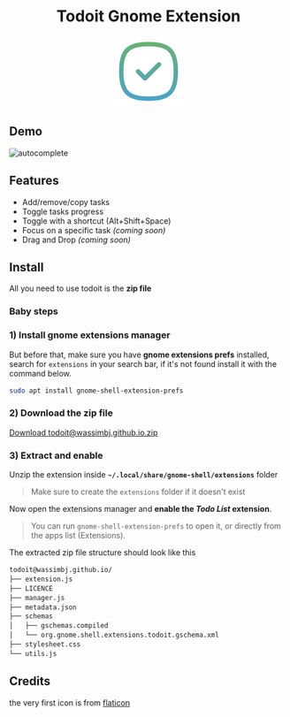 <h1 align="center"> Todoit Gnome Extension </h1>

<div align="center"><img src="static/tick.png"></div>

## Demo

![autocomplete](static/demo.gif)

## Features

- Add/remove/copy tasks
- Toggle tasks progress
- Toggle with a shortcut (Alt+Shift+Space)
- Focus on a specific task _(coming soon)_
- Drag and Drop _(coming soon)_

## Install

All you need to use todoit is the **zip file**

### Baby steps

### 1) Install gnome extensions manager

But before that, make sure you have **gnome extensions prefs** installed, search for `extensions` in your search bar, if it's not found install it with the command below.

```bash
sudo apt install gnome-shell-extension-prefs
```

### 2) Download the zip file

[Download todoit@wassimbj.github.io.zip](https://github.com/wassimbj/todoit-gnome/blob/master/todoit%40wassimbj.github.io.zip)

### 3) Extract and enable

Unzip the extension inside **`~/.local/share/gnome-shell/extensions`** folder

> Make sure to create the `extensions` folder if it doesn't exist

Now open the extensions manager and **enable the *Todo List* extension**.

> You can run `gnome-shell-extension-prefs` to open it, or directly from the apps list (Extensions).

The extracted zip file structure should look like this
```bash
todoit@wassimbj.github.io/
├── extension.js
├── LICENCE
├── manager.js
├── metadata.json
├── schemas
│   ├── gschemas.compiled
│   └── org.gnome.shell.extensions.todoit.gschema.xml
├── stylesheet.css
└── utils.js
```

## Credits
the very first icon is from [flaticon](https://www.flaticon.com)